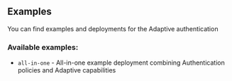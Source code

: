 ## Examples

You can find examples and deployments for the Adaptive authentication

### Available examples:

- `all-in-one` - All-in-one example deployment combining Authentication policies and Adaptive capabilities